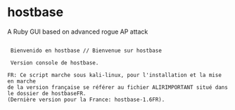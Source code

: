 # hostbase
A Ruby GUI based on advanced rogue AP attack




~~~~~~~~~~~~~~~~~~ Hostbase project By Koala @ crack-wifi.com @ wifi-libre.com @ kali-linux.fr ~~~~~~~~~~~~~~~~~~~~

 Bienvenido en hostbase // Bienvenue sur hostbase
 
 Version console de hostbase.
 
FR: Ce script marche sous kali-linux, pour l'installation et la mise en marche
de la version française se référer au fichier ALIRIMPORTANT situé dans le dossier de hostbaseFR.
(Dernière version pour la France: hostbase-1.6FR).
